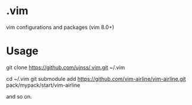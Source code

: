 # .vim
vim configurations and packages (vim 8.0+)


# Usage

git clone https://github.com/ujnss/.vim.git ~/.vim

cd ~/.vim
git submodule add https://github.com/vim-airline/vim-airline.git pack/mypack/start/vim-airline

and so on.
